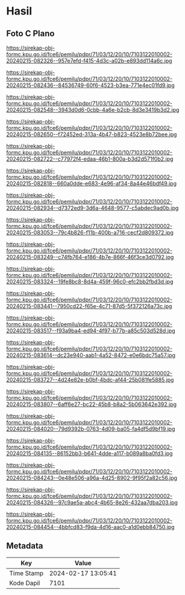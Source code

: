 # Hasil

## Foto C Plano

https://sirekap-obj-formc.kpu.go.id/fce6/pemilu/pdpr/71/03/12/20/10/7103122010002-20240215-082326--957e7efd-f415-4d3c-a02b-e893dd114a6c.jpg

https://sirekap-obj-formc.kpu.go.id/fce6/pemilu/pdpr/71/03/12/20/10/7103122010002-20240215-082436--84536749-60f6-4523-b3ea-771e4ec01fd9.jpg

https://sirekap-obj-formc.kpu.go.id/fce6/pemilu/pdpr/71/03/12/20/10/7103122010002-20240215-082548--3943d0d6-0cbb-4a6e-b2cb-8d3e3419b3d2.jpg

https://sirekap-obj-formc.kpu.go.id/fce6/pemilu/pdpr/71/03/12/20/10/7103122010002-20240215-082650--f72452ed-313a-4b47-b823-4523e8b72bee.jpg

https://sirekap-obj-formc.kpu.go.id/fce6/pemilu/pdpr/71/03/12/20/10/7103122010002-20240215-082722--c77972f4-edaa-46b1-800a-b3d2d571f0b2.jpg

https://sirekap-obj-formc.kpu.go.id/fce6/pemilu/pdpr/71/03/12/20/10/7103122010002-20240215-082818--660a0dde-e683-4e96-af34-8a44e46bdf49.jpg

https://sirekap-obj-formc.kpu.go.id/fce6/pemilu/pdpr/71/03/12/20/10/7103122010002-20240215-082934--d7372ed9-3d6a-4648-9577-c5abdec9ad0b.jpg

https://sirekap-obj-formc.kpu.go.id/fce6/pemilu/pdpr/71/03/12/20/10/7103122010002-20240215-083053--79c4b826-f11b-400b-a716-cecf2d809372.jpg

https://sirekap-obj-formc.kpu.go.id/fce6/pemilu/pdpr/71/03/12/20/10/7103122010002-20240215-083249--c74fb764-e186-4b7e-866f-46f3ce3d0792.jpg

https://sirekap-obj-formc.kpu.go.id/fce6/pemilu/pdpr/71/03/12/20/10/7103122010002-20240215-083324--19fe8bc8-8d4a-459f-96c0-efc2bb2fbd3d.jpg

https://sirekap-obj-formc.kpu.go.id/fce6/pemilu/pdpr/71/03/12/20/10/7103122010002-20240215-083441--7950cd22-f65e-4c71-87d5-5f372126a73c.jpg

https://sirekap-obj-formc.kpu.go.id/fce6/pemilu/pdpr/71/03/12/20/10/7103122010002-20240215-083517--f93a9ba4-ed94-4f97-b77b-a85c503d528d.jpg

https://sirekap-obj-formc.kpu.go.id/fce6/pemilu/pdpr/71/03/12/20/10/7103122010002-20240215-083614--dc23e940-aab1-4a52-8472-e0e6bdc75a57.jpg

https://sirekap-obj-formc.kpu.go.id/fce6/pemilu/pdpr/71/03/12/20/10/7103122010002-20240215-083727--4d24e82e-b0bf-4bdc-af44-25b081fe5885.jpg

https://sirekap-obj-formc.kpu.go.id/fce6/pemilu/pdpr/71/03/12/20/10/7103122010002-20240215-083807--6aff6e27-bc22-45b8-b8a2-5b063642e392.jpg

https://sirekap-obj-formc.kpu.go.id/fce6/pemilu/pdpr/71/03/12/20/10/7103122010002-20240215-084020--79d9392b-0763-4d09-ba05-fa4df5d9bf19.jpg

https://sirekap-obj-formc.kpu.go.id/fce6/pemilu/pdpr/71/03/12/20/10/7103122010002-20240215-084135--86152bb3-b641-4dde-a117-b089a8ba0fd3.jpg

https://sirekap-obj-formc.kpu.go.id/fce6/pemilu/pdpr/71/03/12/20/10/7103122010002-20240215-084243--0e48e506-a96a-4d25-8902-9f95f2a82c56.jpg

https://sirekap-obj-formc.kpu.go.id/fce6/pemilu/pdpr/71/03/12/20/10/7103122010002-20240215-084326--97c9ae5a-abc4-4b65-8e26-432aa7dba203.jpg

https://sirekap-obj-formc.kpu.go.id/fce6/pemilu/pdpr/71/03/12/20/10/7103122010002-20240215-084454--4bbfcd83-f9da-4d16-aac0-a1d0ebb84750.jpg


## Metadata

| Key        | Value               |
| ---------- | ------------------- |
| Time Stamp | 2024-02-17 13:05:41 |
| Kode Dapil | 7101                |



